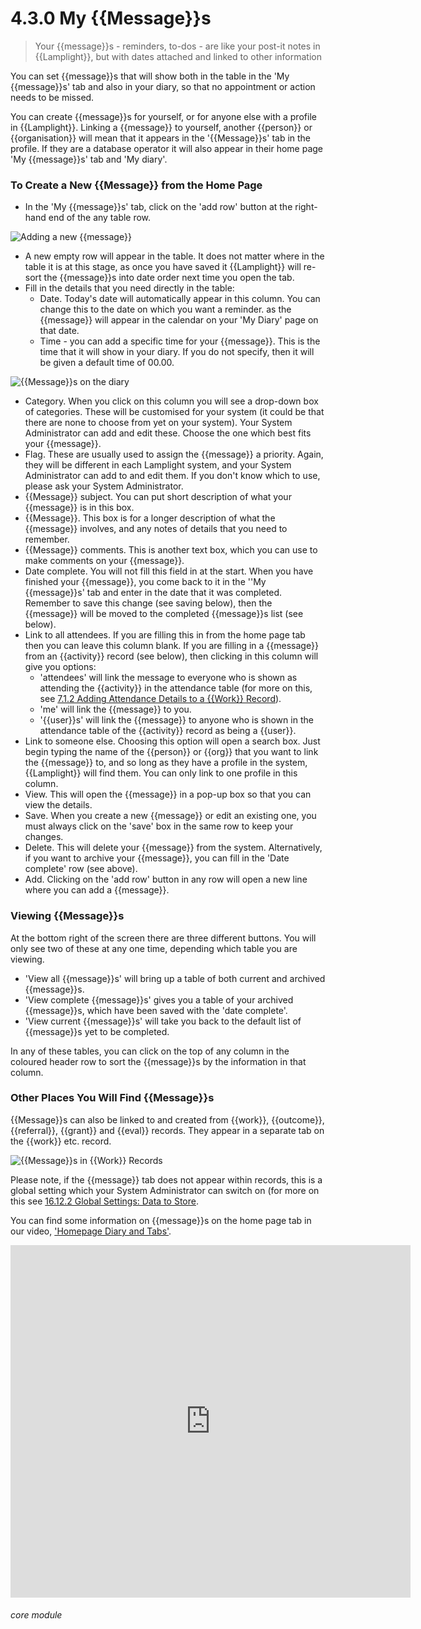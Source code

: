 # 4.3.0 My {{Message}}s

> Your {{message}}s - reminders, to-dos - are like your post-it notes in {{Lamplight}}, but with dates attached and linked to other information



You can set {{message}}s that will show both in the table in the 'My {{message}}s' tab and also in your diary, so that no appointment or action needs to be missed. 

You can create {{message}}s for yourself, or for anyone else with a profile in {{Lamplight}}. Linking a {{message}} to yourself, another {{person}} or {{organisation}} will mean that it appears in the '{{Message}}s' tab in the profile. If they are a database operator it will also appear in their home page 'My {{message}}s' tab and 'My diary'. 

### To Create a New {{Message}} from the Home Page

- In the 'My {{message}}s' tab, click on the 'add row' button at the right-hand end of the any table row.

![Adding a new {{message}}](4.3.0a.png)

- A new empty row will appear in the table. It does not matter where in the table it is at this stage, as once you have saved it {{Lamplight}} will re-sort the {{message}}s into date order next time you open the tab.
- Fill in the details that you need directly in the table:
   - Date. Today's date will automatically appear in this column. You can change this to the date on which you want a reminder. as the {{message}} will appear in the calendar on your 'My Diary' page on that date.
   - Time - you can add a specific time for your {{message}}. This is the time that it will show in your diary. If you do not specify, then it will be given a default time of 00.00.
     
![{{Message}}s on the diary](39a.png)
   
   - Category. When you click on this column you will see a drop-down box of categories. These will be customised for your system (it could be that there are none to choose from yet on your system). Your System Administrator can add and edit these. Choose the one which best fits your {{message}}.
   - Flag. These are usually used to assign the {{message}} a priority. Again, they will be different in each Lamplight system, and your System Administrator can add to and edit them. If you don't know which to use, please ask your System Administrator. 
  - {{Message}} subject. You can put short description of what your {{message}} is in this box.
  - {{Message}}. This box is for a longer description of what the {{message}} involves, and any notes of details that you need to remember.
  - {{Message}} comments. This is another text box, which you can use to make comments on your {{message}}.
  - Date complete. You will not fill this field in at the start. When you have finished your {{message}}, you come back to it in the ''My {{message}}s' tab and enter in the date that it was completed. Remember to save this change (see saving below), then the {{message}} will be moved to the completed {{message}}s list (see below).
  - Link to all attendees. If you are filling this in from the home page tab then you can leave this column blank. If you are filling in a {{message}} from an {{activity}} record (see below), then clicking in this column will give you options:
    - 'attendees' will link the message to everyone who is shown as attending the {{activity}} in the attendance table (for more on this, see [7.1.2 Adding Attendance Details to a {{Work}} Record](/help/index/p/7.1.2)).
    - 'me' will link the {{message}} to you.
    - '{{user}}s' will link the {{message}} to anyone who is shown in the attendance table of the {{activity}} record as being a {{user}}.
  - Link to someone else. Choosing this option will open a search box. Just begin typing the name of the {{person}} or {{org}} that you want to link the {{message}} to, and so long as they have a profile in the system, {{Lamplight}} will find them. You can only link to one profile in this column.
  - View. This will open the {{message}} in a pop-up box so that you can view the details.
  - Save. When you create a new {{message}} or edit an existing one, you must always click on the 'save' box in the same row to keep your changes.
  - Delete. This will delete your {{message}} from the system. Alternatively, if you want to archive your {{message}}, you can fill in the 'Date complete' row (see above).
  - Add. Clicking on the 'add row' button in any row will open a new line where you can add a {{message}}.
  
### Viewing {{Message}}s

At the bottom right of the screen there are three different buttons. You will only see two of these at any one time, depending which table you are viewing.

- 'View all {{message}}s' will bring up a table of both current and archived {{message}}s. 
- 'View complete {{message}}s' gives you a table of your archived {{message}}s, which have been saved with the 'date complete'.
- 'View current {{message}}s' will take you back to the default list of {{message}}s yet to be completed.

In any of these tables, you can click on the top of any column in the coloured header row to sort the {{message}}s by the information in that column.

### Other Places You Will Find {{Message}}s

{{Message}}s can also be linked to and created from {{work}}, {{outcome}}, {{referral}}, {{grant}} and {{eval}} records. They appear in a separate tab on the {{work}} etc. record.

![{{Message}}s in {{Work}} Records](39b.png)

Please note, if the {{message}} tab does not appear within records, this is a global setting which your System Administrator can switch on (for more on this see [16.12.2 Global Settings: Data to Store](/help/index/p/16.12.2). 

You can find some information on {{message}}s on the home page tab in our video, ['Homepage Diary and Tabs'](/help/index/p/51.1.2).

<iframe width="640" height="564" src="https://player.vimeo.com/video/281952413" frameborder="0" allowFullScreen mozallowfullscreen webkitAllowFullScreen></iframe>


###### core module
